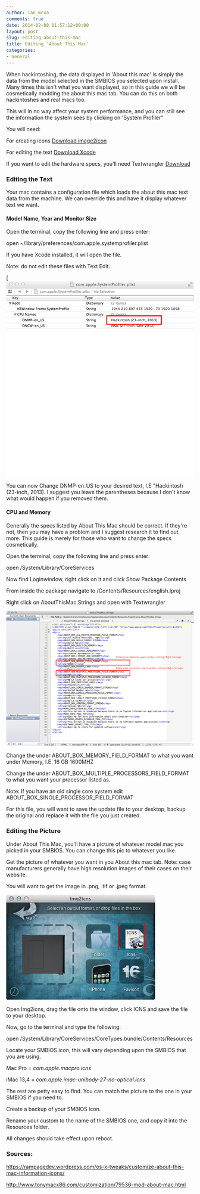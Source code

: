 ```yaml
---
author: ian_mcxa
comments: true
date: 2014-02-08 01:57:12+00:00
layout: post
slug: editing-about-this-mac
title: Editing 'About This Mac'
categories:
- General
---
```


When hackintoshing, the data displayed in 'About this mac' is simply the data from the model selected in the SMBIOS you selected upon install. Many times this isn't what you want displayed, so in this guide we will be cosmetically modding the about this mac tab. You can do this on both hackintoshes and real macs too.

This will in no way affect your system performance, and you can still see the information the system sees by clicking on 'System Profiler"

You will need:

For creating icons
[Download image2icon](http://static.shinyfrog.net/downloads/image2icon/Img2icns.zip)

For editing the text
[Download Xcode](https://itunes.apple.com/us/app/xcode/id497799835?mt=12)

If you want to edit the hardware specs, you'll need Textwrangler
[Download](http://ash.barebones.com/TextWrangler_4.5.6.dmg)


### Editing the Text


Your mac contains a configuration file which loads the about this mac text data from the machine. We can override this and have it display whatever text we want.


#### Model Name, Year and Monitor Size


Open the terminal, copy the following line and press enter:

open ~/library/preferences/com.apple.systemprofiler.plist

If you have Xcode installed, it will open the file.

Note: do not edit these files with Text Edit.

[![Model Name plist](/images/guide-images/Model-Name-plist.jpg)


You can now Change DNMP-en_US to your desired text, I.E "Hackintosh (23-inch, 2013). I suggest you leave the parentheses because I don't know what would happen if you removed them.


#### CPU and Memory


Generally the specs listed by About This Mac should be correct. If they're not, then you may have a problem and I suggest research it to find out more. This guide is merely for those who want to change the specs cosmetically.

Open the terminal, copy the following line and press enter:

open /System/Library/CoreServices

Now find Loginwindow, right click on it and click Show Package Contents

From inside the package navigate to /Contents/Resources/english.lproj

Right click on AboutThisMac.Strings and open with Textwrangler

![AboutThisMac_Strings](/images/guide-images/AboutThisMac_Strings.jpg)

Change the <string> under ABOUT_BOX_MEMORY_FIELD_FORMAT to what you want under Memory, I.E. <string>16 GB 1600MHZ</string>

Change the <string> under ABOUT_BOX_MULTIPLE_PROCESSORS_FIELD_FORMAT to what you want your processor listed as.

Note: If you have an old single core system edit ABOUT_BOX_SINGLE_PROCESSOR_FIELD_FORMAT

For this file, you will want to save the update file to your desktop, backup the original and replace it with the file you just created.


### Editing the Picture


Under About This Mac, you'll have a picture of whatever model mac you picked in your SMBIOS. You can change this pic to whatever you like.

Get the picture of whatever you want in you About this mac tab. Note: case manufacturers generally have high resolution images of their cases on their website.

You will want to get the image in .png, .tif or .jpeg format.

![img2icns](/images/guide-images/img2icns.jpg)


Open Img2icns, drag the file onto the window, click ICNS and save the file to your desktop.

Now, go to the terminal and type the following:

open /System/Library/CoreServices/CoreTypes.bundle/Contents/Resources

Locate your SMBIOS icon, this will vary depending upon the SMBIOS that you are using.

Mac Pro = _com.apple.macpro.icns_

iMac 13,4 = _com.apple.imac-unibody-27-no-optical.icns_

The rest are petty easy to find. You can match the picture to the one in your SMBIOS if you need to.

Create a backup of your SMBIOS icon.

Rename your custom to the name of the SMBIOS one, and copy it into the Resources folder.

All changes should take effect upon reboot.


### Sources:


https://rampagedev.wordpress.com/os-x-tweaks/customize-about-this-mac-information-icons/

http://www.tonymacx86.com/customization/79536-mod-about-mac.html
